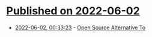# [Published on 2022-06-02](index.md)

* [2022-06-02, 00:33:23](https://news.ycombinator.com/item?id=31589924) - [Open Source Alternative To](https://www.opensourcealternative.to)

